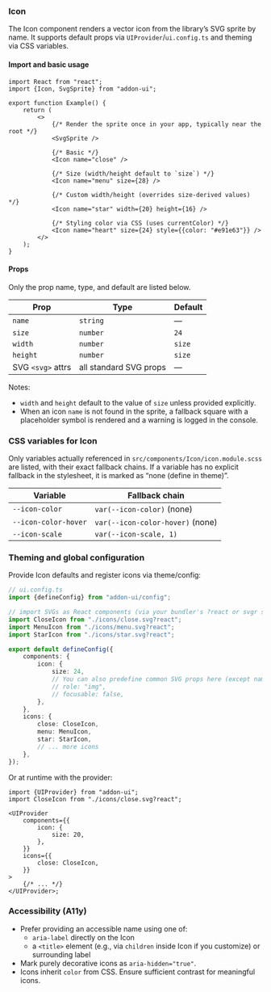 ### Icon

The Icon component renders a vector icon from the library’s SVG sprite by name. It supports default props via `UIProvider`/`ui.config.ts` and theming via CSS variables.

#### Import and basic usage

```tsx
import React from "react";
import {Icon, SvgSprite} from "addon-ui";

export function Example() {
    return (
        <>
            {/* Render the sprite once in your app, typically near the root */}
            <SvgSprite />

            {/* Basic */}
            <Icon name="close" />

            {/* Size (width/height default to `size`) */}
            <Icon name="menu" size={28} />

            {/* Custom width/height (overrides size-derived values) */}
            <Icon name="star" width={20} height={16} />

            {/* Styling color via CSS (uses currentColor) */}
            <Icon name="heart" size={24} style={{color: "#e91e63"}} />
        </>
    );
}
```

#### Props

Only the prop name, type, and default are listed below.

| Prop              | Type                   | Default |
| ----------------- | ---------------------- | ------- |
| `name`            | `string`               | —       |
| `size`            | `number`               | `24`    |
| `width`           | `number`               | `size`  |
| `height`          | `number`               | `size`  |
| SVG `<svg>` attrs | all standard SVG props | —       |

Notes:

- `width` and `height` default to the value of `size` unless provided explicitly.
- When an icon `name` is not found in the sprite, a fallback square with a placeholder symbol is rendered and a warning is logged in the console.

### CSS variables for Icon

Only variables actually referenced in `src/components/Icon/icon.module.scss` are listed, with their exact fallback chains. If a variable has no explicit fallback in the stylesheet, it is marked as “none (define in theme)”.

| Variable             | Fallback chain                   |
| -------------------- | -------------------------------- |
| `--icon-color`       | `var(--icon-color)` (none)       |
| `--icon-color-hover` | `var(--icon-color-hover)` (none) |
| `--icon-scale`       | `var(--icon-scale, 1)`           |

### Theming and global configuration

Provide Icon defaults and register icons via theme/config:

```ts
// ui.config.ts
import {defineConfig} from "addon-ui/config";

// import SVGs as React components (via your bundler's ?react or svgr setup)
import CloseIcon from "./icons/close.svg?react";
import MenuIcon from "./icons/menu.svg?react";
import StarIcon from "./icons/star.svg?react";

export default defineConfig({
    components: {
        icon: {
            size: 24,
            // You can also predefine common SVG props here (except name), e.g.:
            // role: "img",
            // focusable: false,
        },
    },
    icons: {
        close: CloseIcon,
        menu: MenuIcon,
        star: StarIcon,
        // ... more icons
    },
});
```

Or at runtime with the provider:

```tsx
import {UIProvider} from "addon-ui";
import CloseIcon from "./icons/close.svg?react";

<UIProvider
    components={{
        icon: {
            size: 20,
        },
    }}
    icons={{
        close: CloseIcon,
    }}
>
    {/* ... */}
</UIProvider>;
```

### Accessibility (A11y)

- Prefer providing an accessible name using one of:
    - `aria-label` directly on the Icon
    - a `<title>` element (e.g., via `children` inside Icon if you customize) or surrounding label
- Mark purely decorative icons as `aria-hidden="true"`.
- Icons inherit `color` from CSS. Ensure sufficient contrast for meaningful icons.
